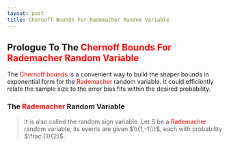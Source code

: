 ```yaml
---
layout: post
title: Chernoff Bounds For Rademacher Random Variable
---
```


## Prologue To The <font color="Red">Chernoff Bounds For Rademacher Random Variable</font>
<p class="message">
The <font color="Red">Chernoff bounds</font> is a convenient way to build the shaper bounds in exponential form for the <font color="Red">Rademacher</font> random variable.  
It could efficiently relate the sample size to the error bias fits within the desired probability.  
</p>

### The <font color="Red">Rademacher</font> Random Variable
>It is also called the random sign variable.  Let S be a <font color="Red">Rademacher</font> random variable, its events are given $\\{1,-1\\}$, each with probability $\frac {1}{2}$.  
